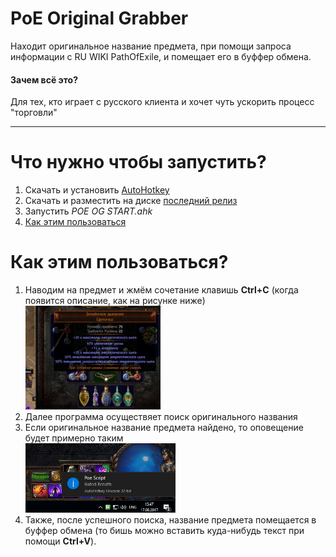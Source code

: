 ﻿# PoE Original Grabber
Находит оригинальное название предмета, при помощи запроса информации с RU WIKI PathOfExile, и помещает его в буффер обмена.

<h4>Зачем всё это?</h4>Для тех, кто играет с русского клиента и хочет чуть ускорить процесс "торговли"
<hr>
<h1>Что нужно чтобы запустить?</h1>
<ol type="1">
  <li>Скачать и установить <a href="https://autohotkey.com/">AutoHotkey</a></li>
  <li>Скачать и разместить на диске <a href="https://github.com/hiop/poegrabber/releases">последний релиз</a></li>
  <li>Запустить <i>POE OG START.ahk</i></li>
  <li><a href="#Как-этим-пользоваться">Как этим пользоваться</a></li>
</ol>

<h1>Как этим пользоваться?</h1>
<ol type="1">
<li>Наводим на предмет и жмём сочетание клавишь <b>Ctrl+C</b> (когда появится описание, как на рисунке ниже) </li>
<img src="https://github.com/hiop/poegrabber/blob/master/img/ctrlc.PNG" height="45%" width="45%" >
<li>Далее программа осуществяет поиск оригинального названия </li>
<li>Если оригинальное название предмета найдено, то оповещение будет примерно таким</li>
<img src="https://github.com/hiop/poegrabber/blob/master/img/popup.PNG" height="50%" width="50%" >
<li>Также, после успешного поиска, название предмета помещается в буффер обмена (то бишь можно вставить куда-нибудь текст при помощи <b>Ctrl+V</b>).</li>
</ol>
